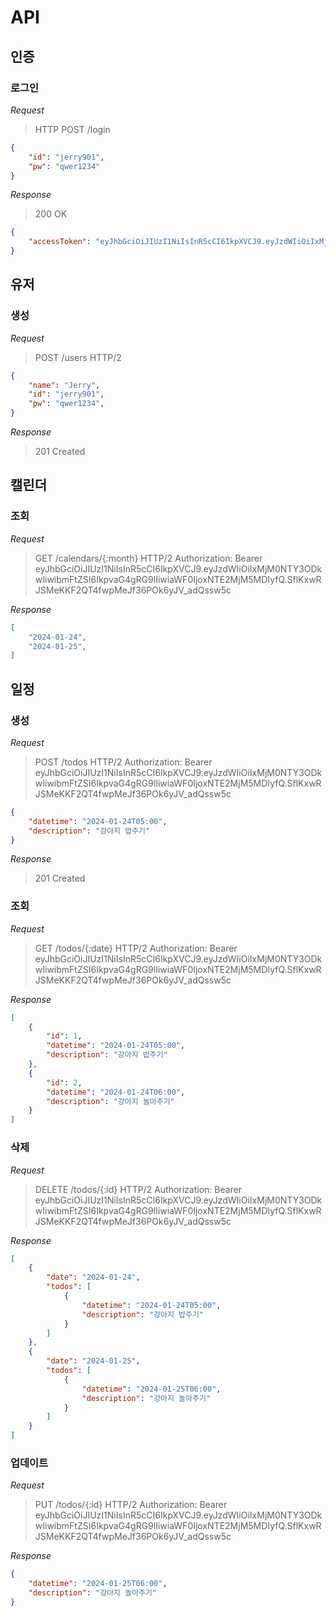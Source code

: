 # API

## 인증
### 로그인
*Request*
> HTTP POST /login
```json
{
    "id": "jerry901",
    "pw": "qwer1234"
}
```
*Response* 
> 200 OK
```json
{
    "accessToken": "eyJhbGciOiJIUzI1NiIsInR5cCI6IkpXVCJ9.eyJzdWIiOiIxMjM0NTY3ODkwIiwibmFtZSI6IkpvaG4gRG9lIiwiaWF0IjoxNTE2MjM5MDIyfQ.SflKxwRJSMeKKF2QT4fwpMeJf36POk6yJV_adQssw5c"
}
```

## 유저
### 생성
*Request*
> POST /users HTTP/2
```json
{
    "name": "Jerry",
    "id": "jerry901",
    "pw": "qwer1234",
}
```
*Response*
> 201 Created

## 캘린더
### 조회
*Request*
> GET /calendars/{:month} HTTP/2
> Authorization: Bearer eyJhbGciOiJIUzI1NiIsInR5cCI6IkpXVCJ9.eyJzdWIiOiIxMjM0NTY3ODkwIiwibmFtZSI6IkpvaG4gRG9lIiwiaWF0IjoxNTE2MjM5MDIyfQ.SflKxwRJSMeKKF2QT4fwpMeJf36POk6yJV_adQssw5c

*Response*
```json
[
    "2024-01-24",
    "2024-01-25",
]
```

## 일정
### 생성
*Request*
> POST /todos HTTP/2
> Authorization: Bearer eyJhbGciOiJIUzI1NiIsInR5cCI6IkpXVCJ9.eyJzdWIiOiIxMjM0NTY3ODkwIiwibmFtZSI6IkpvaG4gRG9lIiwiaWF0IjoxNTE2MjM5MDIyfQ.SflKxwRJSMeKKF2QT4fwpMeJf36POk6yJV_adQssw5c
```json
{
    "datetime": "2024-01-24T05:00",
    "description": "강아지 밥주기"
}
```
*Response*
> 201 Created


### 조회
*Request*
> GET /todos/{:date} HTTP/2
> Authorization: Bearer eyJhbGciOiJIUzI1NiIsInR5cCI6IkpXVCJ9.eyJzdWIiOiIxMjM0NTY3ODkwIiwibmFtZSI6IkpvaG4gRG9lIiwiaWF0IjoxNTE2MjM5MDIyfQ.SflKxwRJSMeKKF2QT4fwpMeJf36POk6yJV_adQssw5c

*Response*
```json
[
    {
        "id": 1,
        "datetime": "2024-01-24T05:00",
        "description": "강아지 밥주기"
    },
    {
        "id": 2,
        "datetime": "2024-01-24T06:00",
        "description": "강아지 놀아주기"
    }
]
```

### 삭제
*Request*
> DELETE /todos/{:id} HTTP/2
> Authorization: Bearer eyJhbGciOiJIUzI1NiIsInR5cCI6IkpXVCJ9.eyJzdWIiOiIxMjM0NTY3ODkwIiwibmFtZSI6IkpvaG4gRG9lIiwiaWF0IjoxNTE2MjM5MDIyfQ.SflKxwRJSMeKKF2QT4fwpMeJf36POk6yJV_adQssw5c

*Response*
```json
[
    {
        "date": "2024-01-24",
        "todos": [
            {
                "datetime": "2024-01-24T05:00",
                "description": "강아지 밥주기"
            }
        ]
    },
    {
        "date": "2024-01-25",
        "todos": [
            {
                "datetime": "2024-01-25T06:00",
                "description": "강아지 놀아주기"
            }
        ]
    }
]
```

### 업데이트
*Request*
> PUT /todos/{:id} HTTP/2
> Authorization: Bearer eyJhbGciOiJIUzI1NiIsInR5cCI6IkpXVCJ9.eyJzdWIiOiIxMjM0NTY3ODkwIiwibmFtZSI6IkpvaG4gRG9lIiwiaWF0IjoxNTE2MjM5MDIyfQ.SflKxwRJSMeKKF2QT4fwpMeJf36POk6yJV_adQssw5c

*Response*
```json
{
    "datetime": "2024-01-25T06:00",
    "description": "강아지 놀아주기"
}
```
